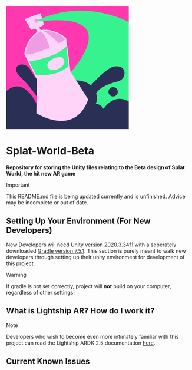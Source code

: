 ![Spray can surrounded by splashes of paint](/SplatWorld/Assets/Images/Icons/icon.png)
# Splat-World-Beta
__Repository for storing the Unity files relating to the Beta design of Splat World, the hit new AR game__
> [!IMPORTANT]
> This README.md file is being updated currently and is unfinished. Advice may be incomplete or out of date.
## Setting Up Your Environment (For New Developers)
New Developers will need [Unity version 2020.3.34f1](https://unity.com/releases/editor/whats-new/2020.3.34) with a seperately downloaded [Gradle version 7.5.1](https://gradle.org/releases/). This section is purely meant to walk new developers through setting up their unity environment for development of this project.
> [!WARNING]
> If gradle is not set correctly, project will __not__ build on your computer, regardless of other settings!
## What is Lightship AR? How do I work it?
> [!NOTE]
> Developers who wish to become even more intimately familiar with this project can read the Lightship ARDK 2.5 documentation [here](https://lightship.dev/docs/archive/ardk/).

## Current Known Issues
